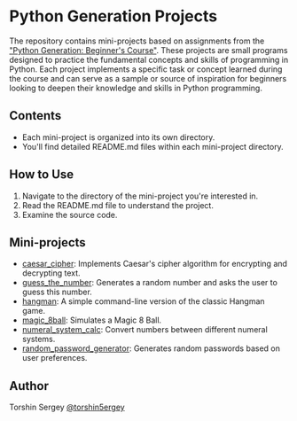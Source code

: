 # Python Generation Projects

The repository contains mini-projects based on assignments from the ["Python Generation: Beginner's Course"](https://stepik.org/course/58852/info). These projects are small programs designed to practice the fundamental concepts and skills of programming in Python. Each project implements a specific task or concept learned during the course and can serve as a sample or source of inspiration for beginners looking to deepen their knowledge and skills in Python programming.

## Contents

- Each mini-project is organized into its own directory.
- You'll find detailed README.md files within each mini-project directory.

## How to Use

1. Navigate to the directory of the mini-project you're interested in.
2. Read the README.md file to understand the project.
3. Examine the source code.

## Mini-projects
- [caesar_cipher](./caesar_cipher): Implements Caesar's cipher algorithm for encrypting and decrypting text.
- [guess_the_number](./guess_the_number): Generates a random number and asks the user to guess this number.
- [hangman](./hangman): A simple command-line version of the classic Hangman game.
- [magic_8ball](./magic_8ball): Simulates a Magic 8 Ball.
- [numeral_system_calc](./numeral_system_calc): Convert numbers between different numeral systems.
- [random_password_generator](./random_password_generator): Generates random passwords based on user preferences.

## Author

Torshin Sergey [@torshin5ergey](https://github.com/torshin5ergey)
